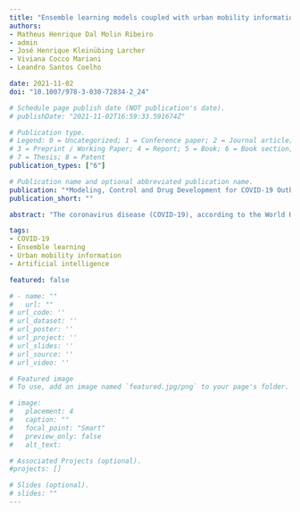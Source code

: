 ```yaml
---
title: "Ensemble learning models coupled with urban mobility information applied to predict COVID-19 incidence cases"
authors:
- Matheus Henrique Dal Molin Ribeiro
- admin
- José Henrique Kleinübing Larcher
- Viviana Cocco Mariani
- Leandro Santos Coelho

date: 2021-11-02
doi: "10.1007/978-3-030-72834-2_24"

# Schedule page publish date (NOT publication's date).
# publishDate: "2021-11-02T16:59:33.591674Z"

# Publication type.
# Legend: 0 = Uncategorized; 1 = Conference paper; 2 = Journal article;
# 3 = Preprint / Working Paper; 4 = Report; 5 = Book; 6 = Book section;
# 7 = Thesis; 8 = Patent
publication_types: ["6"]

# Publication name and optional abbreviated publication name.
publication: "*Modeling, Control and Drug Development for COVID-19 Outbreak Prevention*"
publication_short: ""

abstract: "The coronavirus disease (COVID-19), according to the World Health Organization, by September 4th, 2020, has infected more than 26 million people, and more than 865 thousand have died from it in the worldwide. It is important to forecast the incidence of cases in a short-term horizon to help the public health system develop strategic planning to deal with the COVID-19. In this chapter, several artificial intelligence (AI) models including extreme gradient boosting, extreme learning machine, long short-term memory, and support vector regression are used stand-alone, and coupled with the ensemble empirical mode decomposition (EEMD) employed to decompose the time-series into several intrinsic mode functions and residual signals. All AI techniques are evaluated in the task of forecasting daily incidence COVID-19 cases in ten Brazilian states, with a high number of cases by September 4th, 2020, with seven and fourteen-days-ahead. Previous COVID-19 incidence cases and urban mobility information were employed as systems input for all forecasting models. The models' effectiveness are  evaluated based on the performance criteria. In general, the EEMD approach outperformed the compared models regarding the accuracy in 65% of the cases. Regarding the exogenous variables, urban mobility information indeed plays a key role in the forecasting task. Therefore, due to the efficiency of evaluated forecasting models to forecasting cumulative COVID-19 cases up to fourteen-days-ahead, the adopted models can be recommended as promising models for forecasting and can be used to assist in development of public policies to mitigate the effects of COVID-19 outbreak."

tags:
- COVID-19
- Ensemble learning
- Urban mobility information
- Artificial intelligence

featured: false

# - name: ""
#   url: ""
# url_code: ''
# url_dataset: ''
# url_poster: ''
# url_project: ''
# url_slides: ''
# url_source: ''
# url_video: ''

# Featured image
# To use, add an image named `featured.jpg/png` to your page's folder.

# image:
#   placement: 4
#   caption: ""
#   focal_point: "Smart"
#   preview_only: false
#   alt_text:

# Associated Projects (optional).
#projects: []

# Slides (optional).
# slides: ""
---
```

